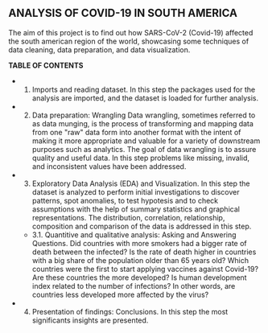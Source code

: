 ## **ANALYSIS OF COVID-19 IN SOUTH AMERICA**

The aim of this project is to find out how SARS-CoV-2 (Covid-19) affected the south american region of the world, showcasing some techniques of data cleaning, data preparation, and data visualization.

**TABLE OF CONTENTS**
* 1. Imports and reading dataset.
In this step the packages used for the analysis are imported, and the dataset is loaded for further analysis.

* 2. Data preparation: Wrangling
Data wrangling, sometimes referred to as data munging, is the process of transforming and mapping data from one "raw" data form into another format with the intent of making it more appropriate and valuable for a variety of downstream purposes such as analytics. The goal of data wrangling is to assure quality and useful data. In this step problems like missing, invalid, and inconsistent values have been addressed.

* 3. Exploratory Data Analysis (EDA) and Visualization.
In this step the dataset is analyzed to perform initial investigations to discover patterns, spot anomalies, to test hypotesis and to check assumptions with the help of summary statistics and graphical representations. The distribution, correlation, relationship, composition and comparison of the data is addressed in this step.

  * 3.1. Quantitive and qualitative analysis: Asking and Answering Questions.
  Did countries with more smokers had a bigger rate of death between the infected?
  Is the rate of death higher in countries with a big share of the population older than 65 years old?
  Which countries were the first to start applying vaccines against Covid-19? Are these countries the more developed?
  Is human development index related to the number of infections? In other words, are countries less developed more affected by the virus?
  
* 4. Presentation of findings: Conclusions.
In this step the most significants insights are presented.

